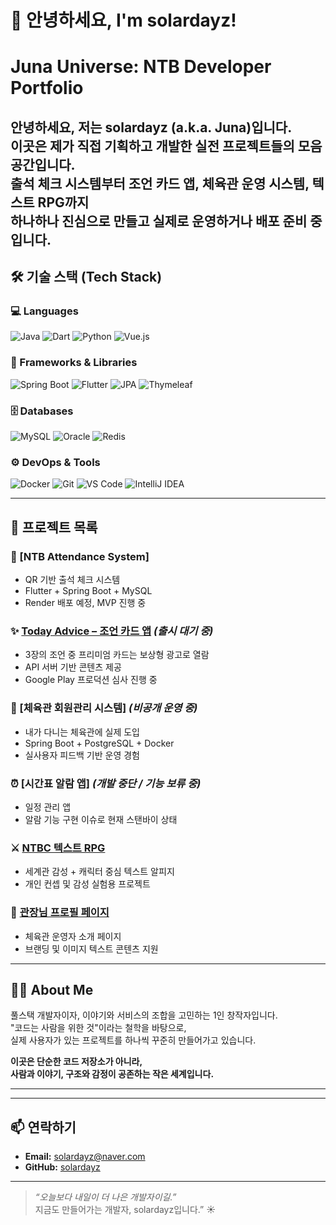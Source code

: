# 👋 안녕하세요, I'm solardayz!

# Juna Universe: NTB Developer Portfolio

안녕하세요, 저는 solardayz (a.k.a. Juna)입니다.  
이곳은 제가 직접 기획하고 개발한 실전 프로젝트들의 모음 공간입니다.  
출석 체크 시스템부터 조언 카드 앱, 체육관 운영 시스템, 텍스트 RPG까지  
하나하나 진심으로 만들고 실제로 운영하거나 배포 준비 중입니다.
---

## 🛠️ 기술 스택 (Tech Stack)

### 💻 Languages
![Java](https://img.shields.io/badge/Java-007396?style=flat&logo=java)
![Dart](https://img.shields.io/badge/Dart-0175C2?style=flat&logo=dart)
![Python](https://img.shields.io/badge/Python-3776AB?style=flat&logo=python)
![Vue.js](https://img.shields.io/badge/Vue.js-4FC08D?style=flat&logo=vue.js)

### 🧰 Frameworks & Libraries
![Spring Boot](https://img.shields.io/badge/SpringBoot-6DB33F?style=flat&logo=spring)
![Flutter](https://img.shields.io/badge/Flutter-02569B?style=flat&logo=flutter)
![JPA](https://img.shields.io/badge/JPA-59666C?style=flat&logo=hibernate)
![Thymeleaf](https://img.shields.io/badge/Thymeleaf-005F0F?style=flat&logo=thymeleaf)

### 🗄️ Databases
![MySQL](https://img.shields.io/badge/MySQL-4479A1?style=flat&logo=MySQL)
![Oracle](https://img.shields.io/badge/Oracle-F80000?style=flat&logo=Oracle)
![Redis](https://img.shields.io/badge/Redis-DC382D?style=flat&logo=Redis)

### ⚙️ DevOps & Tools
![Docker](https://img.shields.io/badge/Docker-2496ED?style=flat&logo=docker)
![Git](https://img.shields.io/badge/Git-F05032?style=flat&logo=git)
![VS Code](https://img.shields.io/badge/VS_Code-007ACC?style=flat&logo=visual-studio-code)
![IntelliJ IDEA](https://img.shields.io/badge/IntelliJ-000000?style=flat&logo=intellij-idea)

---

## 🔗 프로젝트 목록

### 🥋 [NTB Attendance System]
- QR 기반 출석 체크 시스템
- Flutter + Spring Boot + MySQL
- Render 배포 예정, MVP 진행 중

### ✨ [Today Advice – 조언 카드 앱](https://play.google.com/store/apps/details?id=store.ntbc.today_advice) *(출시 대기 중)*
- 3장의 조언 중 프리미엄 카드는 보상형 광고로 열람
- API 서버 기반 콘텐츠 제공
- Google Play 프로덕션 심사 진행 중

### 🧘 [체육관 회원관리 시스템] *(비공개 운영 중)*
- 내가 다니는 체육관에 실제 도입
- Spring Boot + PostgreSQL + Docker
- 실사용자 피드백 기반 운영 경험

### ⏰ [시간표 알람 앱] *(개발 중단 / 기능 보류 중)*
- 일정 관리 앱
- 알람 기능 구현 이슈로 현재 스탠바이 상태

### ⚔️ [NTBC 텍스트 RPG](https://about.ntbc.store/index.html)
- 세계관 감성 + 캐릭터 중심 텍스트 알피지
- 개인 컨셉 및 감성 실험용 프로젝트

### 📄 [관장님 프로필 페이지](https://about.ntbc.store)
- 체육관 운영자 소개 페이지
- 브랜딩 및 이미지 텍스트 콘텐츠 지원

---


## 🧑‍💻 About Me

풀스택 개발자이자, 이야기와 서비스의 조합을 고민하는 1인 창작자입니다.  
"코드는 사람을 위한 것"이라는 철학을 바탕으로,  
실제 사용자가 있는 프로젝트를 하나씩 꾸준히 만들어가고 있습니다.

**이곳은 단순한 코드 저장소가 아니라,  
사람과 이야기, 구조와 감정이 공존하는 작은 세계입니다.**

---

---

## 📫 연락하기

- **Email:** solardayz@naver.com  
- **GitHub:** [solardayz](https://github.com/solardayz)

---

> *“오늘보다 내일이 더 나은 개발자이길.”*  
> 지금도 만들어가는 개발자, solardayz입니다.” ☀️
